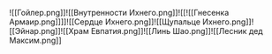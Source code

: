 ![[Гойлер.png]]![[Внутренности Ихнего.png]]![[![[Гнесенка Армаир.png]]]]![[Сердце Ихнего.png]]![[Щупальце Ихнего.png]]![[Эйнар.png]]![[Храм Евпатия.png]]![[Линь Шао.png]]![[Лесник дед Максим.png]]